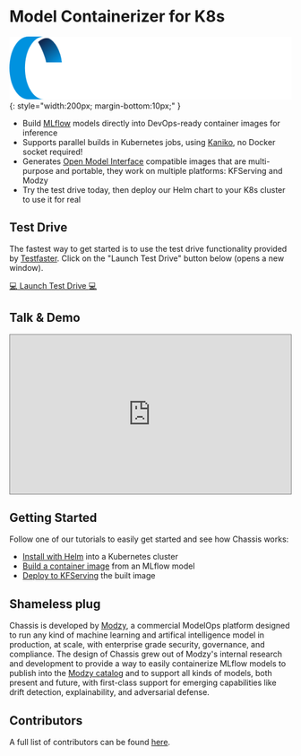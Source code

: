 # Model Containerizer for K8s

![Chassis logo](images/chassis-logo.png){: style="width:200px; margin-bottom:10px;" }

* Build [MLflow](https://mlflow.org/) models directly into DevOps-ready container images for inference
* Supports parallel builds in Kubernetes jobs, using [Kaniko](https://github.com/GoogleContainerTools/kaniko), no Docker socket required!
* Generates [Open Model Interface](https://openmodel.ml) compatible images that are multi-purpose and portable, they work on multiple platforms: KFServing and Modzy
* Try the test drive today, then deploy our Helm chart to your K8s cluster to use it for real

## Test Drive

The fastest way to get started is to use the test drive functionality provided by [Testfaster](https://testfaster.ci). Click on the "Launch Test Drive" button below (opens a new window).

<a href="https://testfaster.ci/launch?embedded=true&repo=https://github.com/combinator-ml/terraform-k8s-chassis&file=examples/testfaster/.testfaster.yml" target="_blank">:computer: Launch Test Drive :computer:</a>

## Talk & Demo

<style>
.video-wrapper {
  position: relative;
  display: block;
  height: 0;
  padding: 0;
  overflow: hidden;
  padding-bottom: 56.25%;
  border: 1px solid gray;
}
.video-wrapper > iframe {
  position: absolute;
  top: 0;
  bottom: 0;
  left: 0;
  width: 100%;
  height: 100%;
  border: 0;
}
</style>

<div class="video-wrapper">
  <iframe width="1280" height="720" src="https://www.youtube.com/embed/3i4ynyECo_I" title="YouTube video player" frameborder="0" allow="accelerometer; autoplay; clipboard-write; encrypted-media; gyroscope; picture-in-picture" allowfullscreen></iframe>
</div>

## Getting Started

Follow one of our tutorials to easily get started and see how Chassis works:

- [Install with Helm](tutorials/devops-deploy.md) into a Kubernetes cluster
- [Build a container image](tutorials/ds-connect) from an MLflow model
- [Deploy to KFServing](tutorials/ds-deploy.md) the built image

## Shameless plug

Chassis is developed by [Modzy](https://modzy.com), a commercial ModelOps platform designed to run any kind of machine learning and artifical intelligence model in production, at scale, with enterprise grade security, governance, and compliance. The design of Chassis grew out of Modzy's internal research and development to provide a way to easily containerize MLflow models to publish into the [Modzy catalog](https://www.modzy.com/marketplace/) and to support all kinds of models, both present and future, with first-class support for emerging capabilities like drift detection, explainability, and adversarial defense.

## Contributors

A full list of contributors can be found [here](https://github.com/modzy/chassis/graphs/contributors).
